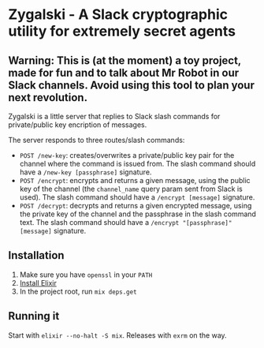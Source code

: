 Zygalski - A Slack cryptographic utility for extremely secret agents
========

## Warning: This is (at the moment) a toy project, made for fun and to talk about Mr Robot in our Slack channels. Avoid using this tool to plan your next revolution.

Zygalski is a little server that replies to Slack slash commands for private/public key encription of messages.

The server responds to three routes/slash commands:
* `POST /new-key`: creates/overwrites a private/public key pair for the channel where the command is issued from. The slash command should have a `/new-key [passphrase]` signature.
* `POST /encrypt`: encrypts and returns a given message, using the public key of the channel (the `channel_name` query param sent from Slack is used). The slash command should have a `/encrypt [message]` signature.
* `POST /decrypt`: decrypts and returns a given encrypted message, using the private key of the channel and the passphrase in the slash command text. The slash command should have a `/encrypt "[passphrase]" [message]` signature.

## Installation
1. Make sure you have `openssl` in your `PATH`
2. [Install Elixir](http://elixir-lang.org/install.html)
3. In the project root, run `mix deps.get`

## Running it
Start with `elixir --no-halt -S mix`. Releases with `exrm` on the way.
